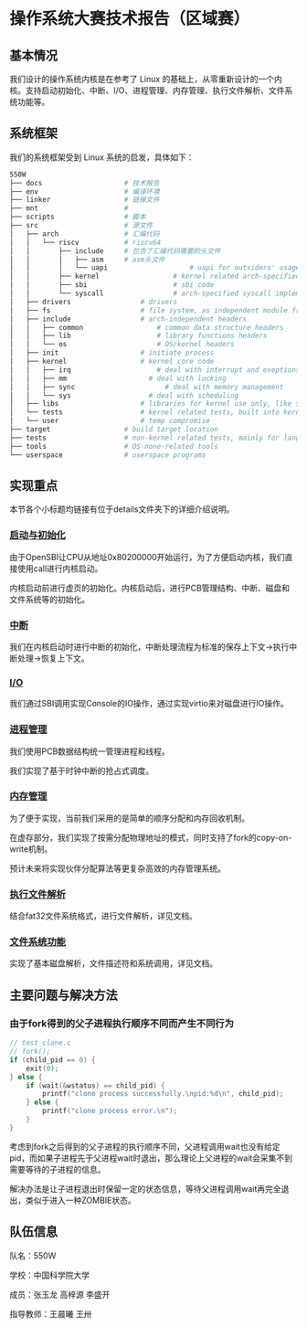 # 操作系统大赛技术报告（区域赛）

## 基本情况

我们设计的操作系统内核是在参考了 Linux 的基础上，从零重新设计的一个内核。支持启动初始化、中断、I/O、进程管理、内存管理、执行文件解析、文件系统功能等。

## 系统框架

我们的系统框架受到 Linux 系统的启发，具体如下：

```sh
550W
├── docs                    # 技术报告
├── env                     # 编译环境
├── linker                  # 链接文件
├── mnt                     # 
├── scripts                 # 脚本
├── src                     # 源文件
│   ├── arch                # 汇编代码
│   │   └── riscv           # riscv64
│   │       ├── include     # 包含了汇编代码需要的头文件
│   │       │   ├── asm     # asm头文件
│   │       │   └── uapi                    # uapi for outsiders' usage, like syscall number
│   │       ├── kernel                  # kernel related arch-specified code
│   │       ├── sbi                     # sbi code
│   │       └── syscall                 # arch-specified syscall implementation
│   ├── drivers                 # drivers
│   ├── fs                      # file system, as independent module from kernel
│   ├── include                 # arch-independent headers
│   │   ├── common                  # common data structure headers
│   │   ├── lib                     # library functions headers
│   │   └── os                      # OS/kernel headers
│   ├── init                    # initiate process
│   ├── kernel                  # kernel core code
│   │   ├── irq                     # deal with interrupt and exeptions
│   │   ├── mm                    # deal with locking
│   │   ├── sync                      # deal with memory management
│   │   └── sys                   # deal with scheduling
│   ├── libs                    # libraries for kernel use only, like string and print
│   └── tests                   # kernel related tests, built into kernel
│   └── user                    # temp compromise
├── target                  # build target location
├── tests                   # non-kernel related tests, mainly for language features using host compiler and env
├── tools                   # OS-none-related tools
└── userspace               # userspace programs
```

## 实现重点

本节各个小标题均链接有位于details文件夹下的详细介绍说明。

### [启动与初始化](./details/boot.md)

由于OpenSBI让CPU从地址0x80200000开始运行，为了方便启动内核，我们直接使用call进行内核启动。

内核启动前进行虚页的初始化。内核启动后，进行PCB管理结构、中断、磁盘和文件系统等的初始化。

### [中断](./details/interrupt.md)

我们在内核启动时进行中断的初始化，中断处理流程为标准的保存上下文->执行中断处理->恢复上下文。

### [I/O](./details/io.md)

我们通过SBI调用实现Console的IO操作，通过实现virtio来对磁盘进行IO操作。

### [进程管理](./details/process_management.md)

我们使用PCB数据结构统一管理进程和线程。

我们实现了基于时钟中断的抢占式调度。

### [内存管理](./details/memory_management.md)

为了便于实现，当前我们采用的是简单的顺序分配和内存回收机制。

在虚存部分，我们实现了按需分配物理地址的模式，同时支持了fork的copy-on-write机制。

预计未来将实现伙伴分配算法等更复杂高效的内存管理系统。

### [执行文件解析](./details/file_analysis.md)

结合fat32文件系统格式，进行文件解析，详见文档。

### [文件系统功能](./details/file_system.md)

实现了基本磁盘解析，文件描述符和系统调用，详见文档。

## 主要问题与解决方法

### 由于fork得到的父子进程执行顺序不同而产生不同行为

```C
// test_clone.c
// fork();
if (child_pid == 0) {
    exit(0);
} else {
    if (wait(&wstatus) == child_pid) {
        printf("clone process successfully.\npid:%d\n", child_pid);
    } else {
        printf("clone process error.\n");
    }
}
```

考虑到fork之后得到的父子进程的执行顺序不同，父进程调用wait也没有给定pid，而如果子进程先于父进程wait时退出，那么理论上父进程的wait会采集不到需要等待的子进程的信息。

解决办法是让子进程退出时保留一定的状态信息，等待父进程调用wait再完全退出，类似于进入一种ZOMBIE状态。


## 队伍信息

队名：550W

学校：中国科学院大学

成员：张玉龙 高梓源 李盛开

指导教师：王晨曦 王卅